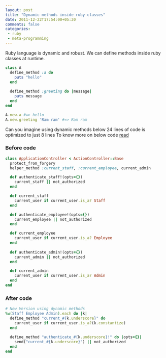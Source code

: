 ```yaml
---
layout: post
title: "Dynamic methods inside ruby classes"
date: 2011-12-22T17:54:00+05:30
comments: false
categories:
 - ruby
 - meta-programming
---
```

Ruby language is dynamic and robust. We can define methods inside ruby classes at runtime. 

```ruby
class A
  define_method :a do
    puts "hello"
  end
  
  define_method :greeting do |message|
    puts message
  end
end

A.new.a #=> hello
A.new.greeting 'Ram ram' #=> Ram ram
```

Can you imagine using dynamic methods below 24 lines of code is optimized to just 8 lines 
To know more on below code [read](http://www.funonrails.com/2011/12/multiple-resources-registrations-with)

### Before code
```ruby
class ApplicationController < ActionController::Base
  protect_from_forgery
  helper_method :current_staff, :current_employee, current_admin

  def authenticate_staff!(opts={})
    current_staff || not_authorized
  end

  def current_staff
    current_user if current_user.is_a? Staff
  end

  def authenticate_employee!(opts={})
    current_employee || not_authorized
  end

  def current_employee
    current_user if current_user.is_a? Employee
  end
  
  def authenticate_admin!(opts={})
    current_admin || not_authorized
  end

  def current_admin
    current_user if current_user.is_a? Admin
  end
end
```

### After code
```ruby
# New Version using dynamic methods
%w(Staff Employee Admin).each do |k|
  define_method "current_#{k.underscore}" do
    current_user if current_user.is_a?(k.constantize)
  end
    
  define_method "authenticate_#{k.underscore}!" do |opts={}|
    send("current_#{k.underscore}") || not_authorized
  end
end
```
